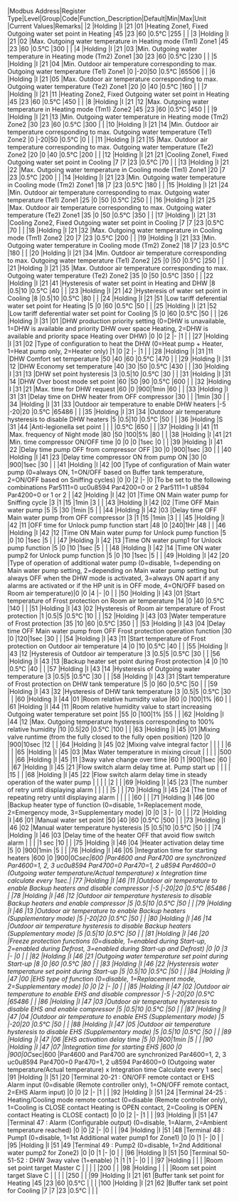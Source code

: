 |Modbus Address|Register Type|Level|Group|Code|Function_Description|Default|Min|Max|Unit  |Current Values|Remarks|
|2             |Holding      |I    |21   |01  |Heating Zone1, Fixed Outgoing water set point in Heating                                                                                                                                                                                                                                                    |45     |23 |60 |0.5°C |255           |                                                                                                                                                                                            |
|3             |Holding      |I    |21   |02  |Max. Outgoing water temperature in Heating mode (Tm1) Zone1                                                                                                                                                                                                                                                 |45     |23 |60 |0.5°C |300           |                                                                                                                                                                                            |
|4             |Holding      |I    |21   |03  |Min. Outgoing water temperature in Heating mode (Tm2) Zone1                                                                                                                                                                                                                                                 |30     |23 |60 |0.5°C |230           |                                                                                                                                                                                            |
|5             |Holding      |I    |21   |04  |Min. Outdoor air temperature corresponding to max. Outgoing water temperature (Te1) Zone1                                                                                                                                                                                                                   |0      |-20|50 |0.5°C |65506         |                                                                                                                                                                                            |
|6             |Holding      |I    |21   |05  |Max. Outdoor air temperature corresponding to max. Outgoing water temperature (Te2) Zone1                                                                                                                                                                                                                   |20     |0  |40 |0.5°C |160           |                                                                                                                                                                                            |
|7             |Holding      |I    |21   |11  |Heating Zone2, Fixed Outgoing water set point in Heating                                                                                                                                                                                                                                                    |45     |23 |60 |0.5°C |450           |                                                                                                                                                                                            |
|8             |Holding      |I    |21   |12  |Max. Outgoing water temperature in Heating mode (Tm1) Zone2                                                                                                                                                                                                                                                 |45     |23 |60 |0.5°C |450           |                                                                                                                                                                                            |
|9             |Holding      |I    |21   |13  |Min. Outgoing water temperature in Heating mode (Tm2) Zone2                                                                                                                                                                                                                                                 |30     |23 |60 |0.5°C |300           |                                                                                                                                                                                            |
|10            |Holding      |I    |21   |14  |Min. Outdoor air temperature corresponding to max. Outgoing water temperature (Te1) Zone2                                                                                                                                                                                                                   |0      |-20|50 |0.5°C |0             |                                                                                                                                                                                            |
|11            |Holding      |I    |21   |15  |Max. Outdoor air temperature corresponding to max. Outgoing water temperature (Te2) Zone2                                                                                                                                                                                                                   |20     |0  |40 |0.5°C |200           |                                                                                                                                                                                            |
|12            |Holding      |I    |21   |21  |Cooling Zone1, Fixed Outgoing water set point in Cooling                                                                                                                                                                                                                                                    |7      |7  |23 |0.5°C |70            |                                                                                                                                                                                            |
|13            |Holding      |I    |21   |22  |Max. Outgoing water temperature in Cooling mode (Tm1) Zone1                                                                                                                                                                                                                                                 |20     |7  |23 |0.5°C |200           |                                                                                                                                                                                            |
|14            |Holding      |I    |21   |23  |Min. Outgoing water temperature in Cooling mode (Tm2) Zone1                                                                                                                                                                                                                                                 |18     |7  |23 |0.5°C |180           |                                                                                                                                                                                            |
|15            |Holding      |I    |21   |24  |Min. Outdoor air temperature corresponding to max. Outgoing water temperature (Te1) Zone1                                                                                                                                                                                                                   |25     |0  |50 |0.5°C |250           |                                                                                                                                                                                            |
|16            |Holding      |I    |21   |25  |Max. Outdoor air temperature corresponding to max. Outgoing water temperature (Te2) Zone1                                                                                                                                                                                                                   |35     |0  |50 |0.5°C |350           |                                                                                                                                                                                            |
|17            |Holding      |I    |21   |31  |Cooling Zone2, Fixed Outgoing water set point in Cooling                                                                                                                                                                                                                                                    |7      |7  |23 |0.5°C |70            |                                                                                                                                                                                            |
|18            |Holding      |I    |21   |32  |Max. Outgoing water temperature in Cooling mode (Tm1) Zone2                                                                                                                                                                                                                                                 |20     |7  |23 |0.5°C |200           |                                                                                                                                                                                            |
|19            |Holding      |I    |21   |33  |Min. Outgoing water temperature in Cooling mode (Tm2) Zone2                                                                                                                                                                                                                                                 |18     |7  |23 |0.5°C |180           |                                                                                                                                                                                            |
|20            |Holding      |I    |21   |34  |Min. Outdoor air temperature corresponding to max. Outgoing water temperature (Te1) Zone2                                                                                                                                                                                                                   |25     |0  |50 |0.5°C |250           |                                                                                                                                                                                            |
|21            |Holding      |I    |21   |35  |Max. Outdoor air temperature corresponding to max. Outgoing water temperature (Te2) Zone2                                                                                                                                                                                                                   |35     |0  |50 |0.5°C |350           |                                                                                                                                                                                            |
|22            |Holding      |I    |21   |41  |Hysteresis of water set point in Heating and DHW                                                                                                                                                                                                                                                            |8      |0.5|10 |0.5°C |40            |                                                                                                                                                                                            |
|23            |Holding      |I    |21   |42  |Hysteresis of water set point in Cooling                                                                                                                                                                                                                                                                    |8      |0.5|10 |0.5°C |80            |                                                                                                                                                                                            |
|24            |Holding      |I    |21   |51  |Low tariff deferential water set point for Heating                                                                                                                                                                                                                                                          |5      |0  |60 |0.5°C |50            |                                                                                                                                                                                            |
|25            |Holding      |I    |21   |52  |Low tariff deferential water set point for Cooling                                                                                                                                                                                                                                                          |5      |0  |60 |0.5°C |50            |                                                                                                                                                                                            |
|26            |Holding      |I    |31   |01  |DHW production priority setting (0=DHW is unavailable, 1=DHW is available and priority DHW over space Heating, 2=DHW is available and priority space Heating over DHW)                                                                                                                                      |0      |0  |2  |-     |1             |                                                                                                                                                                                            |
|27            |Holding      |I    |31   |02  |Type of configuration to heat the DHW (0=Heat pump + Heater, 1=Heat pump only, 2=Heater only)                                                                                                                                                                                                               |1      |0  |2  |-     |1             |                                                                                                                                                                                            |
|28            |Holding      |I    |31   |11  |DHW Comfort set temperature                                                                                                                                                                                                                                                                                 |50     |40 |60 |0.5°C |470           |                                                                                                                                                                                            |
|29            |Holding      |I    |31   |12  |DHW Economy set temperature                                                                                                                                                                                                                                                                                 |40     |30 |50 |0.5°C |430           |                                                                                                                                                                                            |
|30            |Holding      |I    |31   |13  |DHW set point hysteresis                                                                                                                                                                                                                                                                                    |3      |0.5|10 |0.5°C |30            |                                                                                                                                                                                            |
|31            |Holding      |I    |31   |14  |DHW Over boost mode set point                                                                                                                                                                                                                                                                               |60     |50 |90 |0.5°C |600           |                                                                                                                                                                                            |
|32            |Holding      |I    |31   |21  |Max. time for DHW request                                                                                                                                                                                                                                                                                   |60     |0  |900|1min  |60            |                                                                                                                                                                                            |
|33            |Holding      |I    |31   |31  |Delay time on DHW heater from OFF compressor                                                                                                                                                                                                                                                                |30     |   |   |1min  |30            |                                                                                                                                                                                            |
|34            |Holding      |I    |31   |33  |Outdoor air temperature to enable DHW heaters                                                                                                                                                                                                                                                               |-5     |-20|20 |0.5°C |65486         |                                                                                                                                                                                            |
|35            |Holding      |I    |31   |34  |Outdoor air temperature hysteresis to disable DHW heaters                                                                                                                                                                                                                                                   |5      |0.5|10 |0.5°C |50            |                                                                                                                                                                                            |
|36            |Holding      |S    |31   |44  |Anti-legionella set point                                                                                                                                                                                                                                                                                   |       |   |   |0.5°C |650           |                                                                                                                                                                                            |
|37            |Holding      |I    |41   |11  |Max. frequency of Night mode                                                                                                                                                                                                                                                                                |80     |50 |100|5%    |80            |                                                                                                                                                                                            |
|38            |Holding      |I    |41   |21  |Min. time compressor ON/OFF time                                                                                                                                                                                                                                                                            |0      |0  |0  |1sec  |0             |                                                                                                                                                                                            |
|39            |Holding      |I    |41   |22  |Delay time pump OFF from compressor OFF                                                                                                                                                                                                                                                                     |30     |0  |900|1sec  |30            |                                                                                                                                                                                            |
|40            |Holding      |I    |41   |23  |Delay time compressor ON from pump ON                                                                                                                                                                                                                                                                       |30     |0  |900|1sec  |30            |                                                                                                                                                                                            |
|41            |Holding      |I    |42   |00  |Type of configuration of Main water pump (0=always ON, 1=ON/OFF based on Buffer tank temperature, 2=ON/OFF based on Sniffing cycles)                                                                                                                                                                        |0      |0  |2  |-     |0             |To be set to the following combinations Par5111=0 uc0u8594 Par4200=0 or 2 Par5111=1 u8594 Par4200=0 or 1 or 2                                                                               |
|42            |Holding      |I    |42   |01  |Time ON Main water pump for Sniffing cycle                                                                                                                                                                                                                                                                  |3      |1  |15 |1min  |3             |                                                                                                                                                                                            |
|43            |Holding      |I    |42   |02  |Time OFF Main water pump                                                                                                                                                                                                                                                                                    |5      |5  |30 |1min  |5             |                                                                                                                                                                                            |
|44            |Holding      |I    |42   |03  |Delay time OFF Main water pump from OFF compressor                                                                                                                                                                                                                                                          |3      |1  |15 |1min  |3             |                                                                                                                                                                                            |
|45            |Holding      |I    |42   |11  |OFF time for Unlock pump function start                                                                                                                                                                                                                                                                     |48     |0  |240|1Hr   |48            |                                                                                                                                                                                            |
|46            |Holding      |I    |42   |12  |Time ON Main water pump for Unlock pump function                                                                                                                                                                                                                                                            |5      |0  |10 |1sec  |5             |                                                                                                                                                                                            |
|47            |Holding      |I    |42   |13  |Time ON water pump1 for Unlock pump function                                                                                                                                                                                                                                                                |5      |0  |10 |1sec  |5             |                                                                                                                                                                                            |
|48            |Holding      |I    |42   |14  |Time ON water pump2 for Unlock pump function                                                                                                                                                                                                                                                                |5      |0  |10 |1sec  |5             |                                                                                                                                                                                            |
|49            |Holding      |I    |42   |20  |Type of operation of additional water pump (0=disable, 1=depending on Main water pump setting, 2=depending on Main water pump setting but always OFF when the DHW mode is activated, 3=always ON apart if any alarms are activated or if the HP unit is in OFF mode, 4=ON/OFF based on Room air temperature)|0      |0  |4  |-     |0             |                                                                                                                                                                                            |
|50            |Holding      |I    |43   |01  |Start temperature of Frost protection on Room air temperature                                                                                                                                                                                                                                               |14     |0  |40 |0.5°C |140           |                                                                                                                                                                                            |
|51            |Holding      |I    |43   |02  |Hysteresis of Room air temperature of Frost protection                                                                                                                                                                                                                                                      |1      |0.5|5  |0.5°C |10            |                                                                                                                                                                                            |
|52            |Holding      |I    |43   |03  |Water temperature of Frost protection                                                                                                                                                                                                                                                                       |35     |10 |60 |0.5°C |350           |                                                                                                                                                                                            |
|53            |Holding      |I    |43   |04  |Delay time OFF Main water pump from OFF Frost protection operation function                                                                                                                                                                                                                                 |30     |0  |120|1sec  |30            |                                                                                                                                                                                            |
|54            |Holding      |I    |43   |11  |Start temperature of Frost protection on Outdoor air temperature                                                                                                                                                                                                                                            |4      |0  |10 |0.5°C |40            |                                                                                                                                                                                            |
|55            |Holding      |I    |43   |12  |Hysteresis of Outdoor air temperature                                                                                                                                                                                                                                                                       |3      |0.5|5  |0.5°C |30            |                                                                                                                                                                                            |
|56            |Holding      |I    |43   |13  |Backup heater set point during Frost protection                                                                                                                                                                                                                                                             |4      |0  |10 |0.5°C |40            |                                                                                                                                                                                            |
|57            |Holding      |I    |43   |14  |Hysteresis of Outgoing water temperature                                                                                                                                                                                                                                                                    |3      |0.5|5  |0.5°C |30            |                                                                                                                                                                                            |
|58            |Holding      |I    |43   |31  |Start temperature of Frost protection on DHW tank temperature                                                                                                                                                                                                                                               |5      |0  |60 |0.5°C |50            |                                                                                                                                                                                            |
|59            |Holding      |I    |43   |32  |Hysteresis of DHW tank temperature                                                                                                                                                                                                                                                                          |3      |0.5|5  |0.5°C |30            |                                                                                                                                                                                            |
|60            |Holding      |I    |44   |01  |Room relative humidity value                                                                                                                                                                                                                                                                                |60     |0  |100|1%    |60            |                                                                                                                                                                                            |
|61            |Holding      |I    |44   |11  |Room relative humidity value to start increasing Outgoing water temperature set point                                                                                                                                                                                                                       |55     |0  |100|1%    |55            |                                                                                                                                                                                            |
|62            |Holding      |I    |44   |12  |Max. Outgoing temperature hysteresis corresponding to 100% relative humidity                                                                                                                                                                                                                                |10     |0.5|20 |0.5°C |100           |                                                                                                                                                                                            |
|63            |Holding      |I    |45   |01  |Mixing valve runtime (from the fully closed to the fully open position)                                                                                                                                                                                                                                     |120    |0  |900|10sec |12            |                                                                                                                                                                                            |
|64            |Holding      |I    |45   |02  |Mixing valve integral factor                                                                                                                                                                                                                                                                                |       |   |   |      |6             |                                                                                                                                                                                            |
|65            |Holding      |I    |45   |03  |Max Water temperature in mixing circuit                                                                                                                                                                                                                                                                     |       |   |   |      |500           |                                                                                                                                                                                            |
|66            |Holding      |I    |45   |11  |3way valve change over time                                                                                                                                                                                                                                                                                 |60     |1  |900|1sec  |60            |                                                                                                                                                                                            |
|67            |Holding      |I    |45   |21  |Flow switch alarm delay time at. Pump start up                                                                                                                                                                                                                                                              |       |   |   |      |15            |                                                                                                                                                                                            |
|68            |Holding      |I    |45   |22  |Flow switch alarm delay time in steady operation of the water pump                                                                                                                                                                                                                                          |       |   |   |      |2             |                                                                                                                                                                                            |
|69            |Holding      |I    |45   |23  |The number of retry until displaying alarm                                                                                                                                                                                                                                                                  |       |   |   |      |5             |                                                                                                                                                                                            |
|70            |Holding      |I    |45   |24  |The time of repeating retry until displaying alarm                                                                                                                                                                                                                                                          |       |   |   |      |60            |                                                                                                                                                                                            |
|71            |Holding      |I    |46   |00  |Backup heater type of function (0=disable, 1=Replacement mode, 2=Emergency mode, 3=Supplementary mode)                                                                                                                                                                                                      |0      |0  |3  |-     |0             |                                                                                                                                                                                            |
|72            |Holding      |I    |46   |01  |Manual water set point                                                                                                                                                                                                                                                                                      |50     |40 |60 |0.5°C |500           |                                                                                                                                                                                            |
|73            |Holding      |I    |46   |02  |Manual water temperature hysteresis                                                                                                                                                                                                                                                                         |5      |0.5|10 |0.5°C |50            |                                                                                                                                                                                            |
|74            |Holding      |I    |46   |03  |Delay time of the heater OFF that avoid flow switch alarm                                                                                                                                                                                                                                                   |       |   |   |1 sec |10            |                                                                                                                                                                                            |
|75            |Holding      |I    |46   |04  |Heater activation delay time                                                                                                                                                                                                                                                                                |5      |0  |900|1min  |5             |                                                                                                                                                                                            |
|76            |Holding      |I    |46   |05  |Integration time for starting heaters                                                                                                                                                                                                                                                                       |600    |0  |900|0C*sec|600           |Par4600 and Par4700 are synchronized Par4600=1, 2, 3 uc0u8594 Par4700=0 Par470=1, 2 u8594 Par4600=0 (Outgoing water temperature/Actual temperature) x Integration time calculate every 1sec.|
|77            |Holding      |I    |46   |11  |Outdoor air temperature to enable Backup heaters and disable compressor                                                                                                                                                                                                                                     |-5     |-20|20 |0.5°C |65486         |                                                                                                                                                                                            |
|78            |Holding      |I    |46   |12  |Outdoor air temperature hysteresis to disable Backup heaters and enable compressor                                                                                                                                                                                                                          |5      |0.5|10 |0.5°C |50            |                                                                                                                                                                                            |
|79            |Holding      |I    |46   |13  |Outdoor air temperature to enable Backup heaters (Supplementary mode)                                                                                                                                                                                                                                       |5      |-20|20 |0.5°C |50            |                                                                                                                                                                                            |
|80            |Holding      |I    |46   |14  |Outdoor air temperature hysteresis to disable Backup heaters (Supplementary mode)                                                                                                                                                                                                                           |5      |0.5|10 |0.5°C |50            |                                                                                                                                                                                            |
|81            |Holding      |I    |46   |20  |Freeze protection functions (0=disable, 1=enabled during Start-up, 2=enabled during Defrost, 3=enabled during Start-up and Defrost)                                                                                                                                                                         |0      |0  |3  |-     |0             |                                                                                                                                                                                            |
|82            |Holding      |I    |46   |21  |Outgoing water temperature set point during Start-up                                                                                                                                                                                                                                                        |8      |0  |60 |0.5°C |80            |                                                                                                                                                                                            |
|83            |Holding      |I    |46   |22  |Hysteresis water temperature set point during Start-up                                                                                                                                                                                                                                                      |5      |0.5|10 |0.5°C |50            |                                                                                                                                                                                            |
|84            |Holding      |I    |47   |00  |EHS type of function (0=disable, 1=Replacement mode, 2=Supplementary mode)                                                                                                                                                                                                                                  |0      |0  |2  |-     |0             |                                                                                                                                                                                            |
|85            |Holding      |I    |47   |02  |Outdoor air temperature to enable EHS and disable compressor                                                                                                                                                                                                                                                |-5     |-20|20 |0.5°C |65486         |                                                                                                                                                                                            |
|86            |Holding      |I    |47   |03  |Outdoor air temperature hysteresis to disable EHS and enable compressor                                                                                                                                                                                                                                     |5      |0.5|10 |0.5°C |50            |                                                                                                                                                                                            |
|87            |Holding      |I    |47   |04  |Outdoor air temperature to enable EHS (Supplementary mode)                                                                                                                                                                                                                                                  |5      |-20|20 |0.5°C |50            |                                                                                                                                                                                            |
|88            |Holding      |I    |47   |05  |Outdoor air temperature hysteresis to disable EHS (Supplementary mode)                                                                                                                                                                                                                                      |5      |0.5|10 |0.5°C |50            |                                                                                                                                                                                            |
|89            |Holding      |I    |47   |06  |EHS activation delay time                                                                                                                                                                                                                                                                                   |5      |0  |900|1min  |5             |                                                                                                                                                                                            |
|90            |Holding      |I    |47   |07  |Integration time for starting EHS                                                                                                                                                                                                                                                                           |600    |0  |900|0C*sec|600           |Par4600 and Par4700 are synchronized Par4600=1, 2, 3 uc0u8594 Par4700=0 Par470=1, 2 u8594 Par4600=0 (Outgoing water temperature/Actual temperature) x Integration time Calculate every 1 sec|
|91            |Holding      |I    |51   |20  |Terminal 20-21 : ON/OFF remote contact or EHS Alarm input (0=disable (Remote controller only), 1=ON/OFF remote contact, 2=EHS Alarm input)                                                                                                                                                                  |0      |0  |2  |-     |1             |                                                                                                                                                                                            |
|92            |Holding      |I    |51   |24  |Terminal 24-25 : Heating/Cooling mode remote contact (0=disable (Remote controller only), 1=Cooling is CLOSE contact Heating is OPEN contact, 2=Cooling is OPEN contact Heating is CLOSE contact)                                                                                                           |0      |0  |2  |-     |1             |                                                                                                                                                                                            |
|93            |Holding      |I    |51   |47  |Terminal 47 : Alarm (Configurable output) (0=disable, 1=Alarm, 2=Ambient temperature reached)                                                                                                                                                                                                               |0      |0  |2  |-     |0             |                                                                                                                                                                                            |
|94            |Holding      |I    |51   |48  |Terminal 48 : Pump1 (0=disable, 1=1st Additional water pump1 for Zone1)                                                                                                                                                                                                                                     |0      |0  |1  |-     |0             |                                                                                                                                                                                            |
|95            |Holding      |I    |51   |49  |Terminal 49 : Pump2 (0=disable, 1=2nd Additional water pump2 for Zone2)                                                                                                                                                                                                                                     |0      |0  |1  |-     |0             |                                                                                                                                                                                            |
|96            |Holding      |I    |51   |50  |Terminal 50-51-52 : DHW 3way valve (1=enable)                                                                                                                                                                                                                                                               |1      |1  |1  |-     |0             |                                                                                                                                                                                            |
|97            |Holding      |     |     |    |Room set point target Master C                                                                                                                                                                                                                                                                             |       |   |   |      |200           |                                                                                                                                                                                            |
|98            |Holding      |     |     |    |Room set point target Slave C                                                                                                                                                                                                                                                                              |       |   |   |      |250           |                                                                                                                                                                                            |
|99            |Holding      |I    |21   |61  |Buffer tank set point for Heating                                                                                                                                                                                                                                                                           |45     |23 |60 |0.5°C |              |                                                                                                                                                                                            |
|100           |Holding      |I    |21   |62  |Buffer tank set point for Cooling                                                                                                                                                                                                                                                                           |7      |7  |23 |0.5°C |              |                                                                                                                                                                                            |
